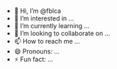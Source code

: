 - 👋 Hi, I’m @fblca
- 👀 I’m interested in ...
- 🌱 I’m currently learning ...
- 💞️ I’m looking to collaborate on ...
- 📫 How to reach me ...
- 😄 Pronouns: ...
- ⚡ Fun fact: ...

<!---
fblca/fblca is a ✨ special ✨ repository because its `README.md` (this file) appears on your GitHub profile.
You can click the Preview link to take a look at your changes.
--->
